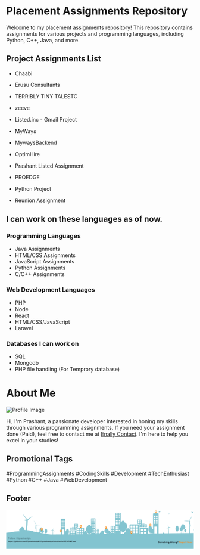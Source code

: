 # Placement Assignments Repository

Welcome to my placement assignments repository! This repository contains assignments for various projects and programming languages, including Python, C++, Java, and more.

## Project Assignments List

- Chaabi

- Erusu Consultants

- TERRIBLY TINY TALESTC

- zeeve

- Listed.inc -  Gmail Project

- MyWays

- MywaysBackend

- OptimHire

- Prashant Listed Assignment

- PROEDGE

- Python Project

- Reunion Assignment

## I can work on these languages as of now.

### Programming Languages

- Java Assignments
- HTML/CSS Assignments
- JavaScript Assignments
- Python Assignments
- C/C++ Assignments

### Web Development Languages

- PHP
- Node
- React
- HTML/CSS/JavaScript
- Laravel

### Databases I can work on

- SQL
- Mongodb
- PHP file handling (For Temprory database)


# About Me

![Profile Image](https://avatars.githubusercontent.com/u/43730425?v=4)

Hi, I'm Prashant, a passionate developer interested in honing my skills through various programming assignments. If you need your assignment done (Paid), feel free to contact me at [Enally Contact](https://enally.in/contact). I'm here to help you excel in your studies!

## Promotional Tags

#ProgrammingAssignments #CodingSkills #Development #TechEnthusiast #Python #C++ #Java #WebDevelopment

## Footer

![Footer Image](https://github.com/03prashantpk/03prashantpk/raw/main/assets/footer2.png)
